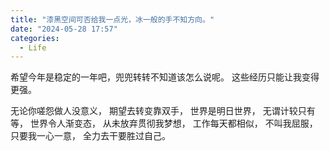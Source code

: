 ```yaml
---
title: "漆黑空间可否给我一点光，冰一般的手不知方向。"
date: "2024-05-28 17:57"
categories:
  - Life
---
```


希望今年是稳定的一年吧，兜兜转转不知道该怎么说呢。
这些经历只能让我变得更强。



无论你嗟怨做人没意义，
期望去转变靠双手，
世界是明日世界，
无谓计较只有等，
世界令人渐变态，
从未放弃贯彻我梦想，
工作每天都相似，
不叫我屈服，
只要我一心一意，
全力去干要胜过自己。

